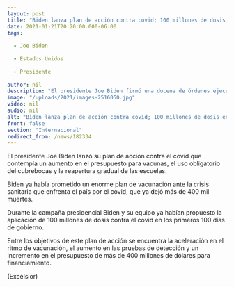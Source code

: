 ```yaml
---
layout: post
title: "Biden lanza plan de acción contra covid; 100 millones de dosis en 100 días"
date: 2021-01-21T20:20:00.000-06:00
tags:
  
  - Joe Biden
  
  - Estados Unidos
  
  - Presidente
  
author: nil
description: "El presidente Joe Biden firmó una docena de órdenes ejecutivas que contemplan vacunación, uso obligatorio de cubrebocas y más."
image: "/uploads/2021/images-2516050.jpg"
video: nil
audio: nil
alt: "Biden lanza plan de acción contra covid; 100 millones de dosis en 100 días"
front: false
section: "Internacional"
redirect_from: /news/182334
---
```


El presidente Joe Biden lanzó su plan de acción contra el covid que contempla un aumento en el presupuesto para vacunas, el uso obligatorio del cubrebocas y la reapertura gradual de las escuelas.

Biden ya había prometido un enorme plan de vacunación ante la crisis sanitaria que enfrenta el país por el covid, que ya dejó más de 400 mil muertes.

Durante la campaña presidencial Biden y su equipo ya habían propuesto la aplicación de 100 millones de dosis contra el covid en los primeros 100 días de gobierno.

Entre los objetivos de este plan de acción se encuentra la aceleración en el ritmo de vacunación, el aumento en las pruebas de detección y un incremento en el presupuesto de más de 400 millones de dólares para financiamiento.

(Excélsior)